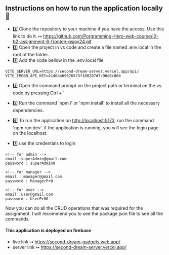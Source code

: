 ## Instructions on how to run the application locally 📝

- 1️⃣ Clone the repository to your machine if you have the access. Use this link to do it.
  ↦ <https://github.com/Porgramming-Hero-web-course/l2-b2-assignment-6-fronten-gsjoy24.git>
- 2️⃣ Open the project in vs code and create a file named .env.local in the root of the folder.
- 3️⃣ Add the code bellow in the .env.local file

```
VITE_SERVER_URL=https://second-dream-server.vercel.app/api/
VITE_IMGBB_API_KEY=41d6a469676573f180207dfc96d6c804
```

- 4️⃣ Open the command prompt on the project path or terminal on the vs code by pressing Ctrl + `
- 5️⃣ Run the command 'npm i' or 'npm install' to install all the necessary dependencies.
- 6️⃣ To run the application on <http://localhost:5173>, run the command 'npm run dev'. if the application is running, you will see the login page on the localhost.

- 7️⃣ use the credentials to login

```
<!-- for admin -->
email :superAdmin@gmail.com
password : superAdmin0

<!-- for manager -->
email : manager@gmail.com
password : ManagerPr0

<!-- for user -->
email :user@gmail.com
password : UserPr00
```

Now you can do all the CRUD operations that was required for the assignment. I will recommend you to see the package.json file to see all the commands.

#### This application is deployed on firebase

- live link ↦ <https://second-dream-gadgets.web.app/>
- server link ↦ <https://second-dream-server.vercel.app/>
